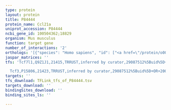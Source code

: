 ```yaml
---
type: protein
layout: protein
title: P84444
protein_name: Ccl21a
uniprot_accession: P84444
ncbi_gene_id: 100504362;18829
organism: Mus musculus
function: target gene
number_of_interactions: '2'
orthologs: '[{"species": "Homo sapiens", "id": ["<a href=\"/protein/o00585\">O00585</a>"]}, {"species": "Rattus norvegicus", "id": ["Q5RJN3"]}, {"species": "Danio rerio", "id": ["A0A2R8QR67"]}]'
jaspar_matrices: ''
tfs: 'Tcf7l1,Q9Z1J1,21415,TRRUST,inferred by curator,29087512%5Buid%5D+OR+20022378%5Buid%5D,Yes

  Tcf3,P15806,21423,TRRUST,inferred by curator,29087512%5Buid%5D+OR+20022378%5Buid%5D,Yes'
targets: ''
tfs_download: TFLink_tfs_of_P84444.tsv
targets_download: ''
bindingSites_download: ''
binding_sites_ls: ''

---
```

